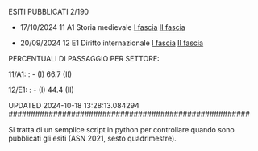 ESITI PUBBLICATI 2/190 

- 17/10/2024 11 A1  Storia medievale	  [I fascia](https://asn23.cineca.it/pubblico/miur/esito/11%252FA1/1/2) [II fascia](https://asn23.cineca.it/pubblico/miur/esito/11%252FA1/2/2) 

- 20/09/2024 12 E1  Diritto internazionale	  [I fascia](https://asn23.cineca.it/pubblico/miur/esito/12%252FE1/1/2) [II fascia](https://asn23.cineca.it/pubblico/miur/esito/12%252FE1/2/2) 

PERCENTUALI DI PASSAGGIO PER SETTORE:

11/A1: : - (I) 66.7 (II)

12/E1: : - (I) 44.4 (II)

UPDATED 2024-10-18 13:28:13.084294
###################################################### 

Si tratta di un semplice script in python per controllare quando sono pubblicati gli esiti (ASN 2021, sesto quadrimestre).

